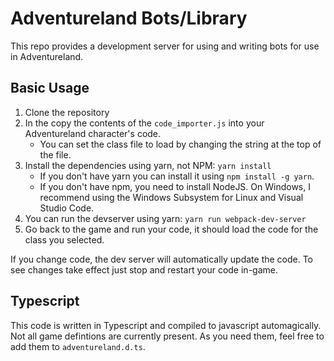 # Adventureland Bots/Library
This repo provides a development server for using and writing bots for use in Adventureland.

## Basic Usage
1. Clone the repository
2. In the copy the contents of the `code_importer.js` into your Adventureland character's code.
    * You can set the class file to load by changing the string at the top of the file.
3. Install the dependencies using yarn, not NPM: `yarn install`
    * If you don't have yarn you can install it using `npm install -g yarn`.
    * If you don't have npm, you need to install NodeJS. On Windows, I recommend using the Windows Subsystem for Linux and Visual Studio Code.
4. You can run the devserver using yarn: `yarn run webpack-dev-server`
5. Go back to the game and run your code, it should load the code for the class you selected.

If you change code, the dev server will automatically update the code. To see changes take effect just stop and restart your code in-game.

## Typescript
This code is written in Typescript and compiled to javascript automagically. Not all game defintions are currently present. As you need them, feel free to add them to `adventureland.d.ts`.